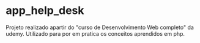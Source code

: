 # app_help_desk
Projeto realizado apartir do "curso de Desenvolvimento Web completo" da udemy.
Utilizado para por em pratica os conceitos aprendidos em php.
